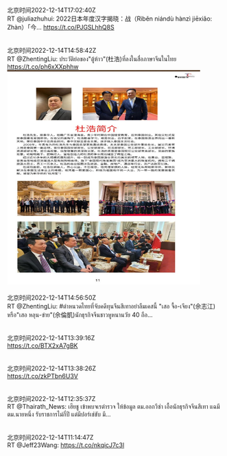北京时间2022-12-14T17:02:40Z<br>RT @juliazhuhui: 2022日本年度汉字揭晓：战（Rìběn niándù hànzì jiēxiǎo: Zhàn）「今... https://t.co/PJGSLhhQ8S<br><br><br>北京时间2022-12-14T14:58:42Z<br>RT @ZhentingLiu: ประวัติย่อของ"ตู้ห้าว"(杜浩)ที่ลงในสื่อภาษาจีนในไทย https://t.co/ph6xXXphhw<br><img src='/temp/image/2022/n-Month-12/1602921000794206214_0.jpg' width='450' height='500'><br><br>北京时间2022-12-14T14:56:50Z<br>RT @ZhentingLiu: #ตำหนวดไทยที่จับคดีทุนจีนสีเทาอย่าลืมเคสนี้ 
"เสอ จื้อ-เจียง"(佘志江) หรือ"เสอ หลุน-ข่าย"(佘倫凱)นักธุรกิจจีนชาวหูหนานวัย 40 ถือ…<br><br><br>北京时间2022-12-14T13:39:16Z<br>https://t.co/BTX2xA7gBK<br><br><br>北京时间2022-12-14T13:38:26Z<br>https://t.co/zkPTbn6U3V<br><br><br>北京时间2022-12-14T12:35:37Z<br>RT @Thairath_News: เฮียชู เข้าพบจเรตำรวจ ให้ข้อมูล ตม.ออกวีซ่า เอื้อนักธุรกิจจีนสีเทา แฉมี ตม.นายหนึ่ง รับราชการไม่กี่ปี แต่มีปอร์เช่ขับ มี…<br><br><br>北京时间2022-12-14T11:14:47Z<br>RT @Jeff23Wang: https://t.co/nkqicJ7c3l<br><br><br>